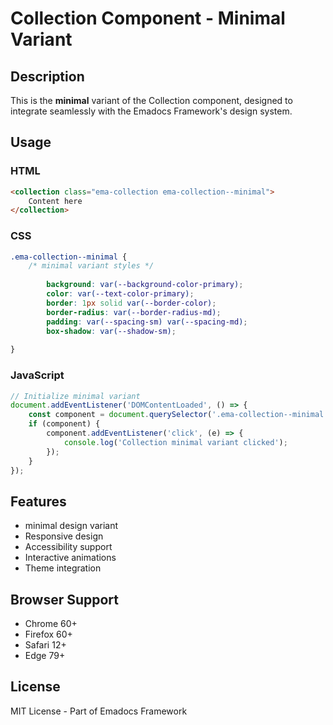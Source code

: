 # Collection Component - Minimal Variant

## Description
This is the **minimal** variant of the Collection component, designed to integrate seamlessly with the Emadocs Framework's design system.

## Usage

### HTML
```html
<collection class="ema-collection ema-collection--minimal">
    Content here
</collection>
```

### CSS
```css
.ema-collection--minimal {
    /* minimal variant styles */
    
        background: var(--background-color-primary);
        color: var(--text-color-primary);
        border: 1px solid var(--border-color);
        border-radius: var(--border-radius-md);
        padding: var(--spacing-sm) var(--spacing-md);
        box-shadow: var(--shadow-sm);
    
}
```

### JavaScript
```javascript
// Initialize minimal variant
document.addEventListener('DOMContentLoaded', () => {
    const component = document.querySelector('.ema-collection--minimal');
    if (component) {
        component.addEventListener('click', (e) => {
            console.log('Collection minimal variant clicked');
        });
    }
});
```

## Features
- minimal design variant
- Responsive design
- Accessibility support
- Interactive animations
- Theme integration

## Browser Support
- Chrome 60+
- Firefox 60+
- Safari 12+
- Edge 79+

## License
MIT License - Part of Emadocs Framework
